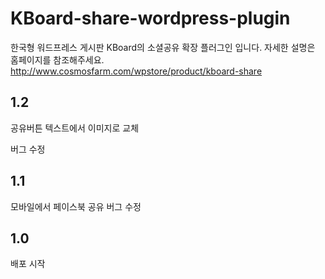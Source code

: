 KBoard-share-wordpress-plugin
=============================

한국형 워드프레스 게시판 KBoard의 소셜공유 확장 플러그인 입니다.
자세한 설명은 홈페이지를 참조해주세요.
http://www.cosmosfarm.com/wpstore/product/kboard-share

1.2
------------------
공유버튼 텍스트에서 이미지로 교체

버그 수정

1.1
------------------
모바일에서 페이스북 공유 버그 수정

1.0
------------------
배포 시작